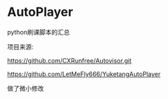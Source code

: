 # AutoPlayer
python刷课脚本的汇总

项目来源:

https://github.com/CXRunfree/Autovisor.git

https://github.com/LetMeFly666/YuketangAutoPlayer

做了微小修改
